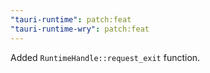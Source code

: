 ```yaml
---
"tauri-runtime": patch:feat
"tauri-runtime-wry": patch:feat
---
```


Added `RuntimeHandle::request_exit` function.
